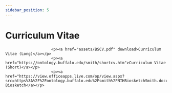 ```yaml
---
sidebar_position: 5
---
```


# Curriculum Vitae

                        <p><a href="assets/BSCV.pdf" download>Curriculum Vitae (Long)</a></p>
                        <p><a href="https://ontology.buffalo.edu/smith/shortcv.htm">Curriculum Vitae (Short)</a></p>
                        <p><a href="https://view.officeapps.live.com/op/view.aspx?src=https%3A%2F%2Fontology.buffalo.edu%2Fsmith%2FNIHBiosketchSmith.docx&wdOrigin=BROWSELINK">NIH Biosketch</a></p>